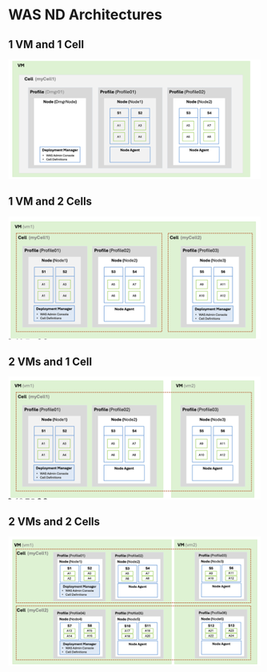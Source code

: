 #  WAS ND Architectures


## 1 VM and 1 Cell

<img src="images/vm1-cell1.png">


## 1 VM and 2 Cells

<img src="images/vm1-cell2.png">


## 2 VMs and 1 Cell

<img src="images/vm2-cell1.png">


## 2 VMs and 2 Cells

<img src="images/vm2-cell2.png">
